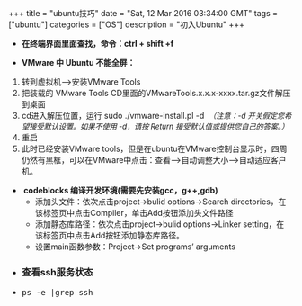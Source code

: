 +++ 
title = "ubuntu技巧" 
date = "Sat, 12 Mar 2016 03:34:00 GMT" 
tags = ["ubuntu"] 
categories = ["OS"]
description = "初入Ubuntu" 
+++ 



<ul>
<li><strong>在终端界面里面查找，命令：ctrl + shift +f</strong></li>
</ul>


<ul>
<li><strong>VMware 中 Ubuntu 不能全屏：</strong></li>
</ul>
<ol>
<li>转到虚拟机--&gt;安装VMware Tools</li>
<li>把装载的 VMware Tools CD里面的VMwareTools.x.x.x-xxxx.tar.gz文件解压到桌面</li>
<li>cd进入解压位置，运行&nbsp;sudo ./vmware-install.pl -d &nbsp;<span style="font-size: 13px;"><em>（注意：-d 开关假定您希望接受默认设置。如果不使用 -d，请按 Return 接受默认值或提供您自己的答案。）</em></span></li>
<li>重启</li>
<li>此时已经安装VMware tools，但是在ubuntu在VMware控制台显示时，四周仍然有黑框，可以在VMware中点击：查看--&gt;自动调整大小--&gt;自动适应客户机。</li>
</ol>
<ul>
<li><strong>&nbsp;codeblocks 编译开发环境(需要先安装gcc，g++,gdb)</strong>
<ul>
<li>添加头文件：依次点击project-&gt;bulid options-&gt;Search directories，在该标签页中点击Compiler，单击Add按钮添加头文件路径</li>
<li>添加静态库路径：依次点击project-&gt;bulid options-&gt;Linker setting，在该标签页中点击Add按钮添加静态库路径。</li>
<li>设置main函数参数：Project-&gt;Set programs&rsquo; arguments</li>
</ul>
</li>
<li>
<h3>查看ssh服务状态</h3>
</li>
<li>
<div class="cnblogs_code">
<pre>ps -e |grep ssh</pre>
</div>

</li>
</ul>




